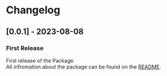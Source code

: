 # Changelog

## [0.0.1] - 2023-08-08

### First Release

First release of the Package.  
All infromation about the package can be found on the [README](/README.md).